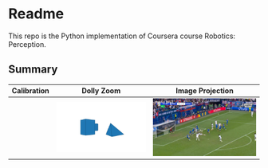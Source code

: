 # Readme

This repo is the Python implementation of Coursera course Robotics: Perception.

## Summary

| Calibration  | Dolly Zoom  | Image Projection |
|---|---|---|
|   | ![alt text](week_01/dolly_zoom/dolly_zoom/output/dolly_zoom_image.png)  |![alt text](week_02/image_projection/image_projection/images/output/test1.png) |